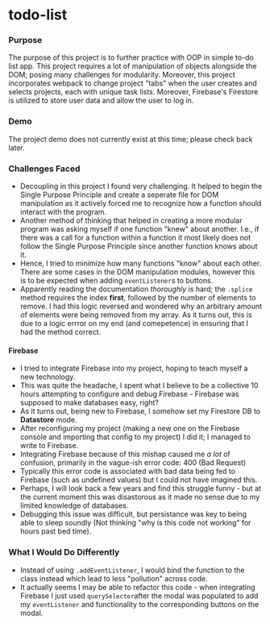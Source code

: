 # todo-list
### Purpose 
The purpose of this project is to further practice with OOP in simple to-do list app. This project requires a lot of manipulation of objects alongside the DOM; posing many challenges for modularity. Moreover, this project incorporates webpack to change project "tabs" when the user creates and selects projects, each with unique task lists. Moreover, Firebase's Firestore is utilized to store user data and allow the user to log in.

### Demo
The project demo does not currently exist at this time; please check back later.

### Challenges Faced
- Decoupling in this project I found very challenging. It helped to begin the Single Purpose Principle and create a seperate file for DOM manipulation as it actively forced me to recognize how a function should interact with the program.
- Another method of thinking that helped in creating a more modular program was asking myself if one function "knew" about another. I.e., if there was a call for a function within a function it most likely does not follow the Single Purpose Principle since another function knows about it.
- Hence, I tried to minimize how many functions "know" about each other. There are some cases in the DOM manipulation modules, however this is to be expected when adding `eventListener`s to buttons. 
- Apparently reading the documentation *thoroughly* is hard; the `.splice` method requires the index **first**, followed by the number of elements to remove. I had this logic reversed and wondered why an arbitrary amount of elements were being removed from my array. As it turns out, this is due to a logic errror on my end (and comepetence) in ensuring that I had the method correct.

#### Firebase
- I tried to integrate Firebase into my project, hoping to teach myself a new technology.
- This was quite the headache, I spent what I believe to be a collective 10 hours attempting to configure and debug Firebase - Firebase was supposed to make databases easy, right?
- As it turns out, being new to Firebase, I somehow set my Firestore DB to **Datastore** mode.
- After reconfiguring my project (making a new one on the Firebase console and importing that config to my project) I did it; I managed to write to Firebase.
- Integrating Firebase because of this mishap caused me *a lot* of confusion, primarily in the vague-ish error code: 400 (Bad Request)
- Typically this error code is associated with bad data being fed to Firebase (such as undefined values) but I could not have imagined this.
- Perhaps, I will look back a few years and find this struggle funny - but at the current moment this was disastorous as it made no sense due to my limited knowledge of databases.
- Debugging this issue was difficult, but persistance was key to being able to sleep soundly (Not thinking "why is this code not working" for hours past bed time).

### What I Would Do Differently
- Instead of using `.addEventListener`, I would bind the function to the class instead which lead to less "pollution" across code.
- It actually seems I may be able to refactor this code - when integrating Firebase I just used `querySelector`after the modal was populated to add my `eventListener` and functionality to the corresponding buttons on the modal.
